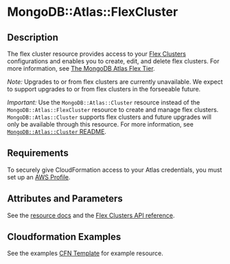 # MongoDB::Atlas::FlexCluster

## Description

The flex cluster resource provides access to your [Flex Clusters](https://www.mongodb.com/docs/api/doc/atlas-admin-api-v2/group/endpoint-flex-clusters) configurations and enables you to create, edit, and delete flex clusters. For more information, see [The MongoDB Atlas Flex Tier](https://www.mongodb.com/company/blog/product-release-announcements/dynamic-workloads-predictable-costs-mongodb-atlas-flex-tier).

*Note:* Upgrades to or from flex clusters are currently unavailable. We expect to support upgrades to or from flex clusters in the forseeable future.

*Important:* Use the `MongoDB::Atlas::Cluster` resource instead of the `MongoDB::Atlas::FlexCluster` resource to create and manage flex clusters. `MongoDB::Atlas::Cluster` supports flex clusters and future upgrades will only be available through this resource. For more information, see [`MongoDB::Atlas::Cluster` README](../cluster/README.md).

## Requirements

To securely give CloudFormation access to your Atlas credentials, you must
set up an [AWS Profile](/README.md#mongodb-atlas-api-keys-credential-management).

## Attributes and Parameters

See the [resource docs](docs/README.md) and the [Flex Clusters API reference](https://www.mongodb.com/docs/api/doc/atlas-admin-api-v2/group/endpoint-flex-clusters).

## Cloudformation Examples

See the examples [CFN Template](/examples/flex-cluster/README.md) for example resource.
